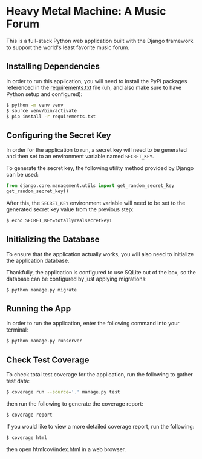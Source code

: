 
# Heavy Metal Machine: A Music Forum

This is a full-stack Python web application built with the Django framework to support the world's least favorite music forum.


## Installing Dependencies

In order to run this application, you will need to install the PyPi packages referenced in the [requirements.txt](https://github.com/ketchup-cfg/learning-flask/blob/main/requirements.txt) file (uh, and also make sure to have Python setup and configured):

```bash
$ python -m venv venv
$ source venv/bin/activate
$ pip install -r requirements.txt
```

## Configuring the Secret Key

In order for the application to run, a secret key will need to be generated and then set to an environment variable named `SECRET_KEY`.

To generate the secret key, the following utility method provided by Django can be used:
```python
from django.core.management.utils import get_random_secret_key  
get_random_secret_key()
```

After this, the `SECRET_KEY` environment variable will need to be set to the generated secret key value from the previous step:
```bash
$ echo SECRET_KEY=totallyrealsecretkey1
```

## Initializing the Database

To ensure that the application actually works, you will also need to initialize the application database.

Thankfully, the application is configured to use SQLite out of the box, so the database can be configured by just applying migrations:

```bash
$ python manage.py migrate
````

## Running the App

In order to run the application, enter the following command into your terminal:

```bash
$ python manage.py runserver
```

## Check Test Coverage

To check total test coverage for the application, run the following to gather test data:

```bash
$ coverage run --source='.' manage.py test
```

then run the following to generate the coverage report:

```bash
$ coverage report
```

If you would like to view a more detailed coverage report, run the following:

```bash
$ coverage html
```

then open htmlcov/index.html in a web browser.

